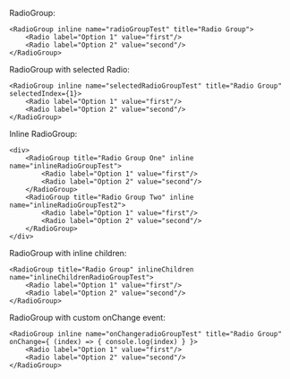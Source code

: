 RadioGroup:

    <RadioGroup inline name="radioGroupTest" title="Radio Group">
		<Radio label="Option 1" value="first"/>
		<Radio label="Option 2" value="second"/>
	</RadioGroup>

RadioGroup with selected Radio:

    <RadioGroup inline name="selectedRadioGroupTest" title="Radio Group" selectedIndex={1}>
		<Radio label="Option 1" value="first"/>
		<Radio label="Option 2" value="second"/>
	</RadioGroup>

Inline RadioGroup:

	<div>    
	    <RadioGroup title="Radio Group One" inline name="inlineRadioGroupTest">
			<Radio label="Option 1" value="first"/>
			<Radio label="Option 2" value="second"/>
		</RadioGroup>
		<RadioGroup title="Radio Group Two" inline name="inlineRadioGroupTest2">
			<Radio label="Option 1" value="first"/>
			<Radio label="Option 2" value="second"/>
		</RadioGroup>
	</div>

RadioGroup with inline children:

    <RadioGroup title="Radio Group" inlineChildren name="inlineChildrenRadioGroupTest">
		<Radio label="Option 1" value="first"/>
		<Radio label="Option 2" value="second"/>
	</RadioGroup>

RadioGroup with custom onChange event:

    <RadioGroup inline name="onChangeradioGroupTest" title="Radio Group" onChange={ (index) => { console.log(index) } }>
		<Radio label="Option 1" value="first"/>
		<Radio label="Option 2" value="second"/>
	</RadioGroup>
